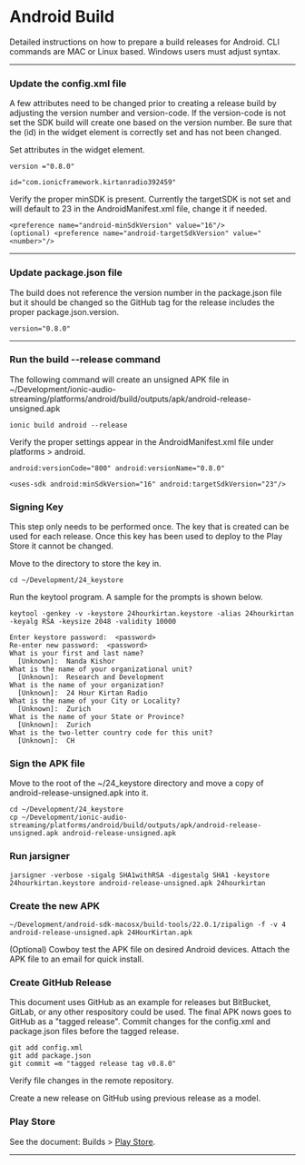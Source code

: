 <div class="page-header">
  <h1  id="page-title">Android Build</h1>
</div>

Detailed instructions on how to prepare a build releases for Android. CLI commands are MAC or Linux based. Windows users must adjust syntax.

___
### Update the config.xml file
A few attributes need to be changed prior to creating a release build by adjusting the version number and version-code. If the version-code is not set the SDK build will create one based on the version number. Be sure that the (id) in the widget element is correctly set and has not been changed.

Set attributes in the widget element.
```
version ="0.8.0"

id="com.ionicframework.kirtanradio392459"
```

Verify the proper minSDK is present. Currently the targetSDK is not set and will default to 23 in the AndroidManifest.xml file, change it if needed.
```
<preference name="android-minSdkVersion" value="16"/>
(optional) <preference name="android-targetSdkVersion" value="<number>"/>
```

___
### Update package.json file
The build does not reference the version number in the package.json file but it should be changed so the GitHub tag for the release includes the proper package.json.version.
```
version="0.8.0"
```


___
### Run the build --release command
The following command will create an unsigned APK file in ~/Development/ionic-audio-streaming/platforms/android/build/outputs/apk/android-release-unsigned.apk
```
ionic build android --release
```

Verify the proper settings appear in the AndroidManifest.xml file under platforms > android.
```
android:versionCode="800" android:versionName="0.8.0"

<uses-sdk android:minSdkVersion="16" android:targetSdkVersion="23"/>
```


### Signing Key
This step only needs to be performed once. The key that is created can be used for each release. Once this key has been used to deploy to the Play Store it cannot be changed.

Move to the directory to store the key in.
```
cd ~/Development/24_keystore
```

Run the keytool program. A sample for the prompts is shown below.

```
keytool -genkey -v -keystore 24hourkirtan.keystore -alias 24hourkirtan -keyalg RSA -keysize 2048 -validity 10000
```


```
Enter keystore password:  <password>
Re-enter new password:  <password>
What is your first and last name?
  [Unknown]:  Nanda Kishor
What is the name of your organizational unit?
  [Unknown]:  Research and Development
What is the name of your organization?
  [Unknown]:  24 Hour Kirtan Radio
What is the name of your City or Locality?
  [Unknown]:  Zurich
What is the name of your State or Province?
  [Unknown]:  Zurich
What is the two-letter country code for this unit?
  [Unknown]:  CH
```


### Sign the APK file
Move to the root of the ~/24_keystore directory and move a copy of android-release-unsigned.apk into it.



```
cd ~/Development/24_keystore
cp ~/Development/ionic-audio-streaming/platforms/android/build/outputs/apk/android-release-unsigned.apk android-release-unsigned.apk
```

### Run jarsigner
```
jarsigner -verbose -sigalg SHA1withRSA -digestalg SHA1 -keystore 24hourkirtan.keystore android-release-unsigned.apk 24hourkirtan
```

### Create the new APK
```
~/Development/android-sdk-macosx/build-tools/22.0.1/zipalign -f -v 4 android-release-unsigned.apk 24HourKirtan.apk
```

(Optional) Cowboy test the APK file on desired Android devices. Attach the APK file to an email for quick install.

### Create GitHub Release
This document uses GitHub as an example for releases but BitBucket, GitLab, or any other respository could be used. The final APK nows goes to GitHub as a "tagged release". Commit changes for the config.xml and package.json files before the tagged release.

```
git add config.xml
git add package.json
git commit =m "tagged release tag v0.8.0"
```

Verify file changes in the remote repository.

Create a new release on GitHub using previous release as a model.

### Play Store
See the document: Builds > [Play Store](index.html?md=pages_builds_playstore.md).

---------
